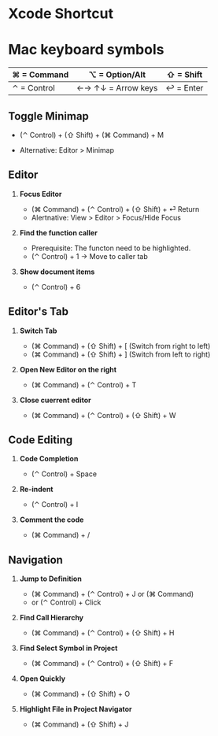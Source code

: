 # Xcode Shortcut

# Mac keyboard symbols

| ⌘ = Command | ⌥ = Option/Alt     | ⇧ = Shift |
|-------------|--------------------|-----------|
| ⌃ = Control | ←→ ↑↓ = Arrow keys | ↩ = Enter |

## Toggle Minimap
- (⌃ Control) + (⇧ Shift) + (⌘ Command) + M

- Alternative: Editor > Minimap

## Editor

1. **Focus Editor**
	- (⌘ Command) + (⌃ Control) + (⇧ Shift) + ⏎ Return
	- Alertnative: View > Editor > Focus/Hide Focus

2. **Find the function caller**
	- Prerequisite: The functon need to be highlighted.
	- (⌃ Control) + 1 -> Move to caller tab

3. **Show document items**
	- (⌃ Control) + 6

## Editor's Tab

1.  **Switch Tab**
	- (⌘ Command) + (⇧ Shift) + [ (Switch from right to left)
	- (⌘ Command) + (⇧ Shift) + ] (Switch from left to right)

2. **Open New Editor on the right**
	- (⌘ Command) + (⌃ Control) + T

3. **Close cuerrent editor**
	- (⌘ Command) + (⌃ Control) + (⇧ Shift) + W


## Code Editing
1. **Code Completion**
	- (⌃ Control) + Space

2. **Re-indent**
	- (⌃ Control) + I

3. **Comment the code**
	- (⌘ Command) + /


## Navigation

1. **Jump to Definition**
	- (⌘ Command) + (⌃ Control) + J or (⌘ Command)
	- or  (⌃ Control) + Click

2. **Find Call Hierarchy**
	- (⌘ Command) + (⌃ Control) + (⇧ Shift) + H

3. **Find Select Symbol in Project**
	- (⌘ Command) + (⌃ Control) + (⇧ Shift) + F

4. **Open Quickly**
	- (⌘ Command) + (⇧ Shift) + O

5. **Highlight File in Project Navigator**
	- (⌘ Command) + (⇧ Shift) + J